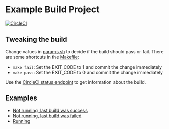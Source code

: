 Example Build Project
=====================

[![CircleCI](https://circleci.com/gh/iotattw/example-build-project.svg?style=svg)](https://circleci.com/gh/iotattw/example-build-project)

Tweaking the build
------------------
Change values in [params.sh](params.sh) to decide if the build should pass or fail. There are some shortcuts in the [Makefile](Makefile):

- `make fail`: Set the EXIT_CODE to 1 and commit the change immediately
- `make pass`: Set the EXIT_CODE to 0 and commit the change immediately

Use the [CircleCI status endpoint](https://circleci.com/api/v1.1/project/github/iotattw/example-build-project?limit=1&shallow=true) to get information about the build.

Examples
--------
- [Not running, last build was success](example-success.json)
- [Not running, last build was failed](example-failed.json)
- [Running](example-running.json)
